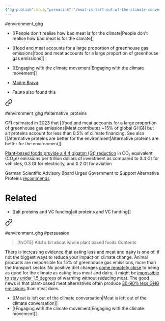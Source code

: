 ```yaml
---
{"dg-publish":true,"permalink":"/meat-is-left-out-of-the-climate-conversation/","created":"2024-06-19T17:51:41.265+01:00","updated":"2025-09-29T00:19:48.228+01:00"}
---
```


#environment_ghg 

- [[People don't realise how bad meat is for the climate\|People don't realise how bad meat is for the climate]]
- [[food and meat accounts for a large proportion of greenhouse gas emissions\|food and meat accounts for a large proportion of greenhouse gas emissions]]
- [[Engaging with the climate movement\|Engaging with the climate movement]]

- [Madre Brava](https://madrebrava.org/media/pages/insight/people-don-t-see-industrial-meat-as-a-key-cause-of-global-warming-poll/78c648cff4-1678981785/meat-and-climate-media-coverage-analysis_madre-brava_16-march.pdf) 
- Fauna also found this


<div class="transclusion internal-embed is-loaded"><a class="markdown-embed-link" href="/alt-proteins-are-underfunded/" aria-label="Open link"><svg xmlns="http://www.w3.org/2000/svg" width="24" height="24" viewBox="0 0 24 24" fill="none" stroke="currentColor" stroke-width="2" stroke-linecap="round" stroke-linejoin="round" class="svg-icon lucide-link"><path d="M10 13a5 5 0 0 0 7.54.54l3-3a5 5 0 0 0-7.07-7.07l-1.72 1.71"></path><path d="M14 11a5 5 0 0 0-7.54-.54l-3 3a5 5 0 0 0 7.07 7.07l1.71-1.71"></path></svg></a><div class="markdown-embed">




#environment_ghg  #alternative_proteins 

GFI estimated in 2023 that [[food and meat accounts for a large proportion of greenhouse gas emissions\|Meat contributes ~15% of global GHG]] but alt proteins account for less than 0.5% of climate financing. See also [[Alternative proteins are better for the environment\|Alternative proteins are better for the environment]]

[Plant-based foods provide a 4.4 gigaton (Gt) reduction](https://www.bcg.com/publications/2022/combating-climate-crisis-with-alternative-protein) in CO₂ equivalent (CO₂e) emissions per trillion dollars of investment as compared to 0.4 Gt for vehicles, 0.3 Gt for electricity, and 0.2 Gt for aviation

German Scientific Advisory Board Urges Government to Support Alternative Proteins [recommends](https://vegconomist.com/politics-law/german-scientific-advisory-board-urges-government-support-alternative-proteins/) 

# Related
- [[alt proteins and VC funding\|alt proteins and VC funding]]

</div></div>



<div class="transclusion internal-embed is-loaded"><a class="markdown-embed-link" href="/1-hard-hitting-paragraph-on-why-reducing-meat-is-the-best-thing-to-do-for-climate/" aria-label="Open link"><svg xmlns="http://www.w3.org/2000/svg" width="24" height="24" viewBox="0 0 24 24" fill="none" stroke="currentColor" stroke-width="2" stroke-linecap="round" stroke-linejoin="round" class="svg-icon lucide-link"><path d="M10 13a5 5 0 0 0 7.54.54l3-3a5 5 0 0 0-7.07-7.07l-1.72 1.71"></path><path d="M14 11a5 5 0 0 0-7.54-.54l-3 3a5 5 0 0 0 7.07 7.07l1.71-1.71"></path></svg></a><div class="markdown-embed">




#environment_ghg #persuasion 


> [!NOTE] Add a bit about whole plant based foods
> Contents

There is increasing evidence that eating less and meat and dairy is one of, if not _the_ biggest ways to reduce your impact on climate change. Animal products are responsible for 15% of greenhouse gas emissions, more than the transport sector. No positive diet changes [come remotely close](https://ourworldindata.org/less-meat-or-sustainable-meat) to being as good for the climate as eating less meat and dairy. It might be [impossible to stay under 1.5 degrees](https://www.independent.co.uk/climate-change/news/meat-climate-change-paris-agreement-vegetarian-b1621033.html) of warming without reducing meat. The good news is that plant-based meat alternatives often produce [30-90% less GHG emissions](https://gfi.org/wp-content/uploads/2021/02/GFI-Plant-Based-Meat-Fact-Sheet_Environmental-Comparison.pdf) than meat does.

- [[Meat is left out of the climate conversation\|Meat is left out of the climate conversation]]
- [[Engaging with the climate movement\|Engaging with the climate movement]]

</div></div>
